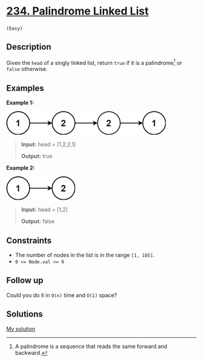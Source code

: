 # [234. Palindrome Linked List](https://LeetCode.com/problems/palindrome-linked-list/)
`(Easy)`

## Description

Given the `head` of a singly linked list, return `true` if it is a palindrome[^1] or `false` otherwise.

[^1]: A palindrome is a sequence that reads the same forward and backward.

## Examples

**Example 1:**

![Palindrome Linked List Example 1](pal1linked-list.jpg)

> **Input:** head = [1,2,2,1]
> 
> **Output:** true

**Example 2:**

![Palindrome Linked List Example 2](pal2linked-list.jpg)

> **Input:** head = [1,2]
> 
> **Output:** false

## Constraints

- The number of nodes in the list is in the range `[1, 105]`.
- `0 <= Node.val <= 9`

## Follow up

Could you do it in `O(n)` time and `O(1)` space?

## Solutions

[My solution](https://LeetCode.com/problems/palindrome-linked-list/solutions/5038615/palindrome-linked-list/)
